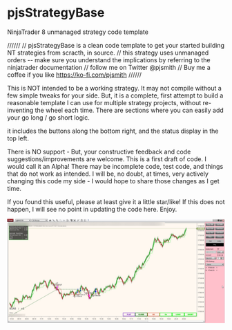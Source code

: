 # pjsStrategyBase
NinjaTrader 8 unmanaged strategy code template

//////
// pjsStrategyBase is a clean code template to get your started building NT strategies from scracth, in source.
// this strategy uses unmanaged orders -- make sure you understand the implications by referring to the ninjatrader documentation
// follow me on Twitter @pjsmith
// Buy me a coffee if you like https://ko-fi.com/pjsmith
//////

This is NOT intended to be a working strategy. It may not compile without a few simple tweaks for your side. But, it is a complete, first attempt to build a reasonable template I can use for multiple strategy projects, without re-inventing the wheel each time.  There are sections where you can easily add your go long / go short logic. 

it includes the buttons along the bottom right, and the status display in the top left.

There is NO support - But, your constructive feedback and code suggestions/improvements are welcome.  This is a first draft of code. I would call it an Alpha! There may be incomplete code, test code, and things that do not work as intended. I will be, no doubt, at times, very actively changing this code my side - I would hope to share those changes as I get time.

If you found this useful, please at least give it a little star/like! If this does not happen, I will see no point in updating the code here.  Enjoy.

![alt text](https://github.com/pjsgsy/pjsStrategyBase/blob/main/NinjaTrader_h0BIr9aiQc.jpg?raw=true)

